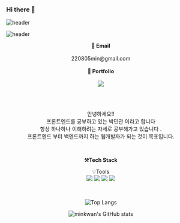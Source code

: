 ### Hi there 👋

<!--
**min-rhks09/min-rhks09** is a ✨ _special_ ✨ repository because its `README.md` (this file) appears on your GitHub profile. -->

![header](https://capsule-render.vercel.app/api?type=wave&color=auto&height=300&section=header&text=WELCOME!%20My%20Github&fontSize=90)

![header](https://capsule-render.vercel.app/api?type=waving&color=auto&height=300&section=header&text=capsule%20render&fontSize=90)
<br>

<p align="center">
    <Strong>🤩 Email</Strong><br><br>220805min@gmail.com<br>
    <br>
    <Strong>🤩 Portfolio</Strong><br><br>
    <a href="https://www.notion.so/cc2e19e6d2964417aa2cc8a538d2867d?pvs=4"><img src="https://img.shields.io/badge/Notion-000000?style=flat-square&logo=Notion&logoColor=white"/></a>

<br><br>


</p>
<p align="center">
안녕하세요!!<br>
프론트엔드를 공부하고 있는 박민관 이라고 합니다<br>
항상 하나하나 이해하려는 자세로 공부해가고 있습니다 .<br>
프론트엔드 부터 백엔드까지 하는 웹개발자가 되는 것이 목표입니다.
</p>

<br>

<p align="center">
    <Strong>⚒️Tech Stack</Strong><br>
</p>
<p align="center" display="inline-block">
  💡Tools <br>
  <img src="https://img.shields.io/badge/javascript-F7DF1E?style=for-the-badge&logo=javascript&logoColor=black">
  <img src="https://img.shields.io/badge/css-1572B6?style=for-the-badge&logo=css3&logoColor=white">
  <img src="https://img.shields.io/badge/html-E34F26?style=for-the-badge&logo=html5&logoColor=white">
  <img src="https://img.shields.io/badge/React-61DAFB?style=for-the-badge&logo=React&logoColor=white">
</p>

<br>

<div align="center">
    
![Top Langs](https://github-readme-stats.vercel.app/api/top-langs/?username=min-rhks09&layout=compact)    

![minkwan's GitHub stats](https://github-readme-stats.vercel.app/api?username=min-rhks09&show_icons=true&theme=true)
    
<!-- [![Solved.ac Profile](http://mazassumnida.wtf/api/v2/generate_badge?boj=chltmdwns96)](https://solved.ac/chltmdwns96/) -->
</div>
